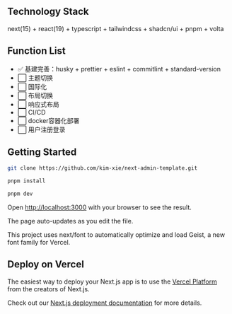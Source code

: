 ## ​Technology Stack​

next(15) + react(19) + typescript + tailwindcss + shadcn/ui + pnpm + volta

## Function List

- ✅ 基建完善：husky + prettier + eslint + commitlint + standard-version
- ⬜ 主题切换
- ⬜ 国际化
- ⬜ 布局切换
- ⬜ 响应式布局
- ⬜ CI/CD
- ⬜ docker容器化部署
- ⬜ 用户注册登录

## Getting Started

```bash
git clone https://github.com/kim-xie/next-admin-template.git

pnpm install

pnpm dev
```

Open [http://localhost:3000](http://localhost:3000) with your browser to see the result.

The page auto-updates as you edit the file.

This project uses next/font to automatically optimize and load Geist, a new font family for Vercel.

## Deploy on Vercel

The easiest way to deploy your Next.js app is to use the [Vercel Platform](https://vercel.com/new?utm_medium=default-template&filter=next.js&utm_source=create-next-app&utm_campaign=create-next-app-readme) from the creators of Next.js.

Check out our [Next.js deployment documentation](https://nextjs.org/docs/app/building-your-application/deploying) for more details.

